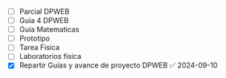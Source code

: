 
- [ ] Parcial DPWEB
- [ ] Guia 4 DPWEB
- [ ] Guía Matematicas 
- [ ] Prototipo
- [ ] Tarea Física 
- [ ] Laboratorios física 
- [x] Repartir Guías y avance de proyecto DPWEB ✅ 2024-09-10
